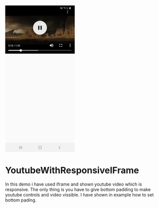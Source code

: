 ![](sample-image.png)
# YoutubeWithResponsiveIFrame

In this demo i have used iframe and shown youtube video which is responsive.
The only thing is you have to give bottom padding to make youtube controls and video vissible.
I have shown in example how to set bottom pading.
